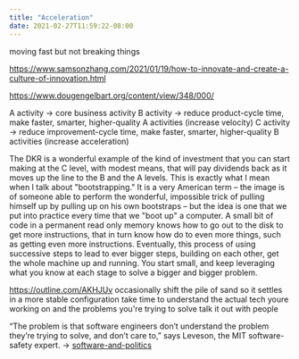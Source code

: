 ```yaml
---
title: "Acceleration"
date: 2021-02-27T11:59:22-08:00
---
```


moving fast but not breaking things

https://www.samsonzhang.com/2021/01/19/how-to-innovate-and-create-a-culture-of-innovation.html

https://www.dougengelbart.org/content/view/348/000/

A activity -> core business activity
B activity -> reduce product-cycle time, make faster, smarter, higher-quality A activities (increase velocity)
C activity -> reduce improvement-cycle time, make faster, smarter, higher-quality B activities (increase acceleration)

The DKR is a wonderful example of the kind of investment that you can start making at the C level, with modest means, that will pay dividends back as it moves up the line to the B and the A levels. This is exactly what I mean when I talk about "bootstrapping." It is a very American term – the image is of someone able to perform the wonderful, impossible trick of pulling himself up by pulling up on his own bootstraps – but the idea is one that we put into practice every time that we "boot up" a computer. A small bit of code in a permanent read only memory knows how to go out to the disk to get more instructions, that in turn know how do to even more things, such as getting even more instructions. Eventually, this process of using successive steps to lead to ever bigger steps, building on each other, get the whole machine up and running. You start small, and keep leveraging what you know at each stage to solve a bigger and bigger problem.

https://outline.com/AKHJUv
occasionally shift the pile of sand so it settles in a more stable configuration
take time to understand the actual tech youre working on and the problems you're trying to solve
talk it out with people

“The problem is that software engineers don’t understand the problem they’re trying to solve, and don’t care to,” says Leveson, the MIT software-safety expert. -> [software-and-politics](/thoughts/software-and-politics)

